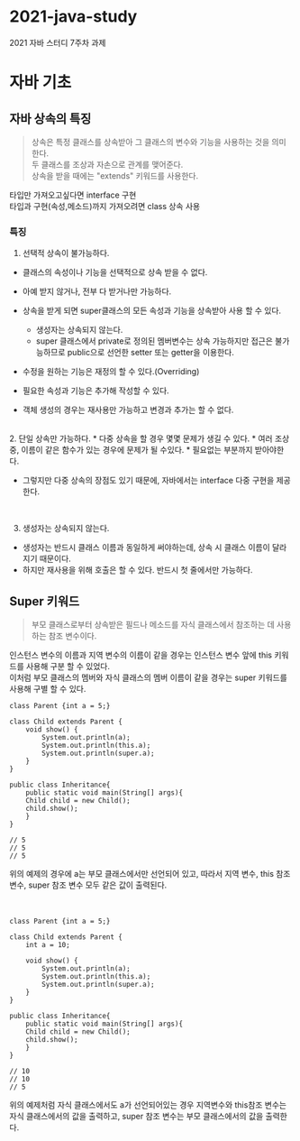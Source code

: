 # 2021-java-study
2021 자바 스터디 7주차 과제

# 자바 기초

## 자바 상속의 특징  
> 상속은 특정 클래스를 상속받아 그 클래스의 변수와 기능을 사용하는 것을 의미한다.
> <br> 두 클래스를 조상과 자손으로 관계를 맺어준다.
> <br> 상속을 받을 때에는 "extends" 키워드를 사용한다.


타입만 가져오고싶다면 interface 구현
<br> 타입과 구현(속성,메소드)까지 가져오려면 class 상속 사용  

### 특징
1. 선택적 상속이 불가능하다.
* 클래스의 속성이나 기능을 선택적으로 상속 받을 수 없다.
* 아예 받지 않거나, 전부 다 받거나만 가능하다.
* 상속을 받게 되면 super클래스의 모든 속성과 기능을 상속받아 사용 할 수 있다.
    * 생성자는 상속되지 않는다.
    * super 클래스에서 private로 정의된 멤버변수는 상속 가능하지만 접근은 불가능하므로 public으로 선언한 setter 또는 getter을 이용한다.
    
* 수정을 원하는 기능은 재정의 할 수 있다.(Overriding)
* 필요한 속성과 기능은 추가해 작성할 수 있다.
* 객체 생성의 경우는 재사용만 가능하고 변경과 추가는 할 수 없다.
<br>
2. 단일 상속만 가능하다.
* 다중 상속을 할 경우 몇몇 문제가 생길 수 있다. 
    * 여러 조상 중, 이름이 같은 함수가 있는 경우에 문제가 될 수있다.
    * 필요없는 부분까지 받아야한다.
    
* 그렇지만 다중 상속의 장점도 있기 때문에, 자바에서는 interface 다중 구현을 제공한다.  
<br>
  
3. 생성자는 상속되지 않는다.
* 생성자는 반드시 클래스 이름과 동일하게 써야하는데, 상속 시 클래스 이름이 달라지기 때문이다.
* 하지만 재사용을 위해 호출은 할 수 있다. 반드시 첫 줄에서만 가능하다.

## Super 키워드
> 부모 클래스로부터 상속받은 필드나 메소드를 자식 클래스에서 참조하는 데 사용하는 참조 변수이다.

인스턴스 변수의 이름과 지역 변수의 이름이 같을 경우는 인스턴스 변수 앞에 this 키워드를 사용해 구분 할 수 있었다.  
이처럼 부모 클래스의 멤버와 자식 클래스의 멤버 이름이 같을 경우는 super 키워드를 사용해 구별 할 수 있다.

```
class Parent {int a = 5;}

class Child extends Parent {
    void show() {
        System.out.println(a);
        System.out.println(this.a);
        System.out.println(super.a);
    }
}

public class Inheritance{
    public static void main(String[] args){
    Child child = new Child();
    child.show();
    }
}

// 5
// 5
// 5

```
위의 예제의 경우에 a는 부모 클래스에서만 선언되어 있고, 따라서 지역 변수, this 참조 변수, super 참조 변수 모두 같은 값이 출력된다.  
<br>
<br>

```
class Parent {int a = 5;}

class Child extends Parent {
    int a = 10;
 
    void show() {
        System.out.println(a);
        System.out.println(this.a);
        System.out.println(super.a);
    }
}

public class Inheritance{
    public static void main(String[] args){
    Child child = new Child();
    child.show();
    }
}

// 10
// 10
// 5
```
위의 예제처럼 자식 클래스에서도 a가 선언되어있는 경우 지역변수와 this참조 변수는 자식 클래스에서의 값을 출력하고, super 참조 변수는 부모 클래스에서의 값을 출력한다.  

